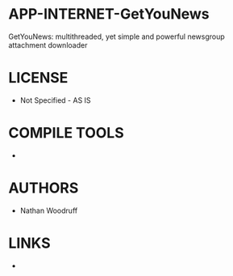 # APP-INTERNET-GetYouNews
GetYouNews: multithreaded, yet simple and powerful newsgroup attachment downloader

LICENSE
===============
* Not Specified - AS IS

COMPILE TOOLS
===============
* 
 
AUTHORS
===============
* Nathan Woodruff

LINKS
===============
* 


